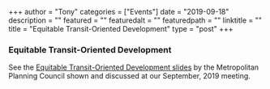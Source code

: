 
+++
author = "Tony"
categories = ["Events"]
date = "2019-09-18"
description = ""
featured = ""
featuredalt = ""
featuredpath = ""
linktitle = ""
title = "Equitable Transit-Oriented Development"
type = "post"
+++

### Equitable Transit-Oriented Development

See the [Equitable Transit-Oriented Development slides](/documents/Final_Mckinley_Park_TOD_presentation_9.18.19.pdf) by the Metropolitan Planning Council shown and discussed at our September, 2019 meeting.

<br/>
<br/>
